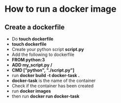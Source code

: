 # How to run a docker image
## Create a dockerfile

* Do **touch dockerfile**
* **touch dockerfile**
* Create your python script **script.py**
* Add the following to dockerfile
* **FROM python:3** 
* **ADD my_script.py /**
* **CMD ["python", "./script.py"]**
* run **docker build -t docker-task .**
* **docker-task** is the name of the container
* Check if the container has been created
* run **docker images**
* then run **docker run docker-task**
